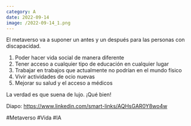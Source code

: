 ```yaml
--- 
category: A 
date: 2022-09-14 
image: /2022-09-14_1.png 
--- 
```


El metaverso va a suponer un antes y un después para las personas con discapacidad.

1) Poder hacer vida social de manera diferente
2) Tener acceso a cualquier tipo de educación en cualquier lugar
3) Trabajar en trabajos que actualmente no podrían en el mundo físico
4) Vivir actividades de ocio nuevas
5) Mejorar su salud y el acceso a médicos

La verdad es que suena de lujo. ¡Qué bien!

Diapo:  https://www.linkedin.com/smart-links/AQHsGAR0Y8wo4w

#Metaverso #Vida #IA